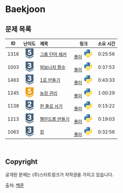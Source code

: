 # Baekjoon


## 문제 목록

| ID | 난이도 | 제목 | 링크 | 소요 시간 |
| -- | :--: | :-- | --- | :-----: |
| 1316 | ![silver5](/assets/boj_tiers/silver5.svg) | [그룹 단어 체커](https://www.acmicpc.net/problem/1316) | [풀이](/Baekjoon/1316/README.md) [![python3](/assets/languages_icons/python.svg)](/Baekjoon/1316/solutions.py) | 0:25:56 |
| 1003 | ![silver3](/assets/boj_tiers/silver3.svg) | [피보나치 함수](https://www.acmicpc.net/problem/1003) | [풀이](/Baekjoon/1003/README.md) [![python3](/assets/languages_icons/python.svg)](/Baekjoon/1003/solutions.py) | 0:37:53 |
| 1463 | ![silver3](/assets/boj_tiers/silver3.svg) | [1로 만들기](https://www.acmicpc.net/problem/1463) | [풀이](/Baekjoon/1463/README.md) [![python3](/assets/languages_icons/python.svg)](/Baekjoon/1463/solutions.py) | 0:43:33 |
| 1245 | ![gold5](/assets/boj_tiers/gold5.svg) | [농장 관리](https://www.acmicpc.net/problem/1245) | [풀이](/Baekjoon/1245/README.md) [![python3](/assets/languages_icons/python.svg)](/Baekjoon/1245/solutions.py) | 1:00:29 |
| 1138 | ![silver2](/assets/boj_tiers/silver2.svg) | [한 줄로 서기](https://www.acmicpc.net/problem/1245) | [풀이](/Baekjoon/1138/README.md) [![python3](/assets/languages_icons/python.svg)](/Baekjoon/1138/solutions.py) | 0:15:22 |
| 1213 | ![silver3](/assets/boj_tiers/silver3.svg) | [팰린드롬 만들기](https://www.acmicpc.net/problem/1245) | [풀이](/Baekjoon/1213/README.md) [![python3](/assets/languages_icons/python.svg)](/Baekjoon/1213/solutions.py) | 0:19:03 |
| 1063 | ![silver3](/assets/boj_tiers/silver3.svg) | [킹](https://www.acmicpc.net/problem/1063) | [풀이](/Baekjoon/1213/README.md) [![python3](/assets/languages_icons/python.svg)](/Baekjoon/1063/solutions.py) | 0:32:56 |

<br/>

## Copyright

공개된 문제는 (주)스타트링크가 저작권을 가지고 있습니다.

출처: [백준](https://www.acmicpc.net/)
